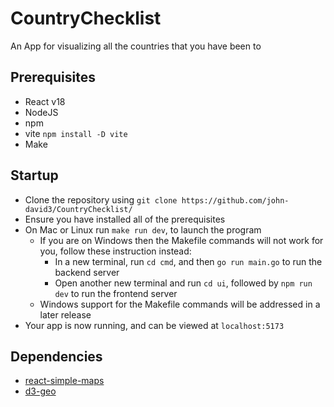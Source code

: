 # CountryChecklist
An App for visualizing all the countries that you have been to

## Prerequisites
- React v18
- NodeJS
- npm
- vite `npm install -D vite`
- Make

## Startup
- Clone the repository using `git clone https://github.com/john-david3/CountryChecklist/`
- Ensure you have installed all of the prerequisites
- On Mac or Linux run `make run dev`, to launch the program
  - If you are on Windows then the Makefile commands will not work for you, follow these instruction instead:
    - In a new terminal, run `cd cmd`, and then `go run main.go` to run the backend server
    - Open another new terminal and run `cd ui`, followed by `npm run dev` to run the frontend server
  - Windows support for the Makefile commands will be addressed in a later release
- Your app is now running, and can be viewed at `localhost:5173`

## Dependencies
- [react-simple-maps](https://www.react-simple-maps.io/)
- [d3-geo](https://github.com/d3/d3-geo)

